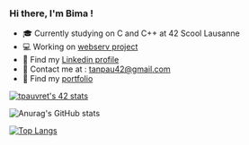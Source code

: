 ### Hi there, I'm Bima !

- 🎓 Currently studying on C and C++ at 42 Scool Lausanne
- 💻 Working on [webserv project](https://github.com/Bima42/webserv)
- 🤝 Find my [Linkedin profile](https://www.linkedin.com/in/tanguy-pauvret/)
- 📧 Contact me at : tanpau42@gmail.com
- 💼 Find my [portfolio](http://bima.work)

[![tpauvret's 42 stats](https://badge42.vercel.app/api/v2/cl4cu4yt6003509meu4zyuu1x/stats?cursusId=21&coalitionId=192)](https://github.com/JaeSeoKim/badge42)

![Anurag's GitHub stats](https://github-readme-stats.vercel.app/api?username=Bima42&show_icons=true&theme=gruvbox)

[![Top Langs](https://github-readme-stats.vercel.app/api/top-langs/?username=Bima42&layout=compact&theme=gruvbox)](https://github.com/anuraghazra/github-readme-stats)
